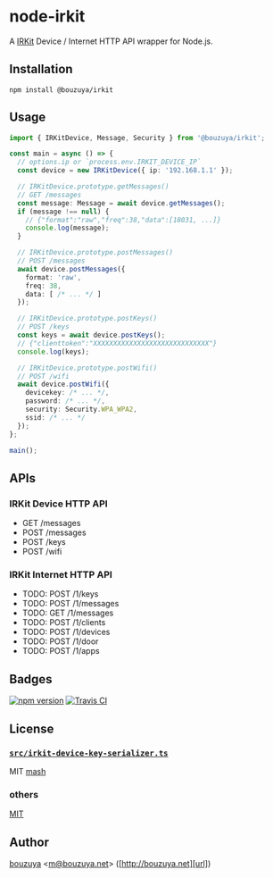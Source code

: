 # node-irkit

A [IRKit](http://getirkit.com/) Device / Internet HTTP API wrapper for Node.js.

## Installation

```
npm install @bouzuya/irkit
```

## Usage

```typescript
import { IRKitDevice, Message, Security } from '@bouzuya/irkit';

const main = async () => {
  // options.ip or `process.env.IRKIT_DEVICE_IP`
  const device = new IRKitDevice({ ip: '192.168.1.1' });

  // IRKitDevice.prototype.getMessages()
  // GET /messages
  const message: Message = await device.getMessages();
  if (message !== null) {
    // {"format":"raw","freq":38,"data":[18031, ...]}
    console.log(message);
  }

  // IRKitDevice.prototype.postMessages()
  // POST /messages
  await device.postMessages({
    format: 'raw',
    freq: 38,
    data: [ /* ... */ ]
  });

  // IRKitDevice.prototype.postKeys()
  // POST /keys
  const keys = await device.postKeys();
  // {"clienttoken":"XXXXXXXXXXXXXXXXXXXXXXXXXXXXX"}
  console.log(keys);

  // IRKitDevice.prototype.postWifi()
  // POST /wifi
  await device.postWifi({
    devicekey: /* ... */,
    password: /* ... */,
    security: Security.WPA_WPA2,
    ssid: /* ... */
  });
};

main();
```

## APIs

### IRKit Device HTTP API

- GET /messages
- POST /messages
- POST /keys
- POST /wifi

### IRKit Internet HTTP API

- TODO: POST /1/keys
- TODO: POST /1/messages
- TODO: GET /1/messages
- TODO: POST /1/clients
- TODO: POST /1/devices
- TODO: POST /1/door
- TODO: POST /1/apps

## Badges

[![npm version][npm-badge-url]][npm-url]
[![Travis CI][travisci-badge-url]][travisci-url]

[npm-badge-url]: https://img.shields.io/npm/v/@bouzuya/irkit.svg
[npm-url]: https://www.npmjs.com/package/@bouzuya/irkit
[travisci-badge-url]: https://img.shields.io/travis/bouzuya/node-irkit.svg
[travisci-url]: https://travis-ci.org/bouzuya/node-irkit

## License

### [`src/irkit-device-key-serializer.ts`](src/irkit-device-key-serializer.ts)

MIT [mash](http://jsdo.it/mash/keyserializer-test)

### others

[MIT](LICENSE)

## Author

[bouzuya][user] &lt;[m@bouzuya.net][email]&gt; ([http://bouzuya.net][url])

[user]: https://github.com/bouzuya
[email]: mailto:m@bouzuya.net
[url]: http://bouzuya.net
